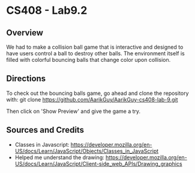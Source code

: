 # CS408 - Lab9.2

## Overview

We had to make a collision ball game that is interactive and designed to have users 
control a ball to destroy other balls. The environment itself is filled 
with colorful bouncing balls that change color upon collision. 

## Directions

To check out the bouncing balls game, go ahead and clone the repository with: git clone https://github.com/AarikGuy/AarikGuy-cs408-lab-9.git

Then click on 'Show Preview' and give the game a try.

## Sources and Credits

- Classes in Javascript: https://developer.mozilla.org/en-US/docs/Learn/JavaScript/Objects/Classes_in_JavaScript
- Helped me understand the drawing: https://developer.mozilla.org/en-US/docs/Learn/JavaScript/Client-side_web_APIs/Drawing_graphics
